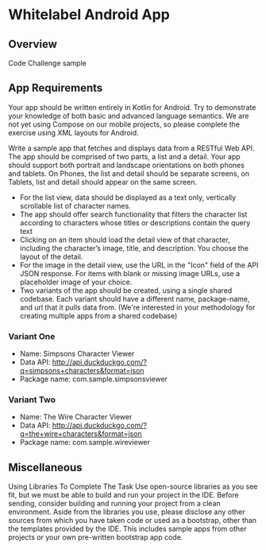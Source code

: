 # Whitelabel Android App

## Overview
Code Challenge sample

## App Requirements
Your app should be written entirely in Kotlin for Android. Try to demonstrate your knowledge of both basic and advanced language semantics.
We are not yet using Compose on our mobile projects, so please complete the exercise using XML layouts for Android.

Write a sample app that fetches and displays data from a RESTful Web API. The app should be comprised of two parts, a list and a detail.
Your app should support both portrait and landscape orientations on both phones and tablets.
On Phones, the list and detail should be separate screens, on Tablets, list and detail should appear on the same screen.

- For the list view, data should be displayed as a text only, vertically scrollable list of character names.
- The app should offer search functionality that filters the character list according to characters whose titles or descriptions contain the query
text
- Clicking on an item should load the detail view of that character, including the character’s image, title, and description. You choose the layout
of the detail.
- For the image in the detail view, use the URL in the "Icon" field of the API JSON response. For items with blank or missing image URLs, use
a placeholder image of your choice.
- Two variants of the app should be created, using a single shared codebase. Each variant should have a different name, package-name, and
url that it pulls data from. (We're interested in your methodology for creating multiple apps from a shared codebase)

### Variant One
- Name: Simpsons Character Viewer
- Data API: http://api.duckduckgo.com/?q=simpsons+characters&format=json
- Package name: com.sample.simpsonsviewer

### Variant Two
- Name: The Wire Character Viewer
- Data API: http://api.duckduckgo.com/?q=the+wire+characters&format=json
- Package name: com.sample.wireviewer

## Miscellaneous
Using Libraries To Complete The Task
Use open-source libraries as you see fit, but we must be able to build and run your project in the IDE. Before sending, consider building and
running your project from a clean environment.
Aside from the libraries you use, please disclose any other sources from which you have taken code or used as a bootstrap, other than the
templates provided by the IDE. This includes sample apps from other projects or your own pre-written bootstrap app code.
